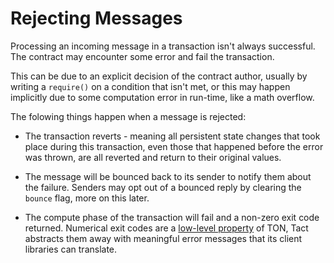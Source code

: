 # Rejecting Messages

Processing an incoming message in a transaction isn't always successful. The contract may encounter some error and fail the transaction.

This can be due to an explicit decision of the contract author, usually by writing a `require()` on a condition that isn't met, or this may happen implicitly due to some computation error in run-time, like a math overflow.

The folowing things happen when a message is rejected:

* The transaction reverts - meaning all persistent state changes that took place during this transaction, even those that happened before the error was thrown, are all reverted and return to their original values.

* The message will be bounced back to its sender to notify them about the failure. Senders may opt out of a bounced reply by clearing the `bounce` flag, more on this later.

* The compute phase of the transaction will fail and a non-zero exit code returned. Numerical exit codes are a [low-level property](https://ton.org/docs/learn/tvm-instructions/tvm-exit-codes) of TON, Tact abstracts them away with meaningful error messages that its client libraries can translate.
